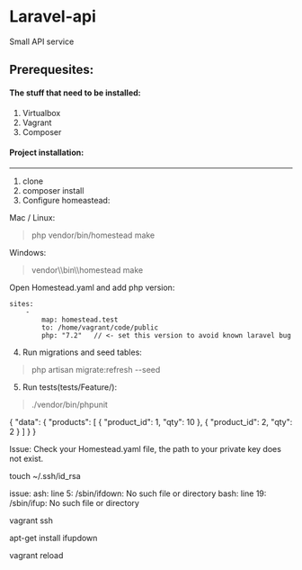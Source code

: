 # Laravel-api
Small API service


Prerequesites:
---
#### The stuff that need to be installed:
1. Virtualbox
2. Vagrant
3. Composer

#### Project installation:
---
1. clone
2. composer install
3. Configure homeastead:

  Mac / Linux: 
  >php vendor/bin/homestead make 
  
  Windows: 
  >vendor\\\bin\\\homestead make

Open Homestead.yaml and add php version:
```
sites:
    -
        map: homestead.test
        to: /home/vagrant/code/public
        php: "7.2"   // <- set this version to avoid known laravel bug
```
4. Run migrations and seed tables:

> php artisan migrate:refresh --seed

5. Run tests(tests/Feature/):
> ./vendor/bin/phpunit





{
	"data": {
		"products": [
			{
				"product_id": 1,
				"qty": 10
			},
			{
				"product_id": 2,
				"qty": 2
			}
		]
	}
}



Issue:
Check your Homestead.yaml file, the path to your private key does not exist.

touch ~/.ssh/id_rsa

issue:
ash: line 5: /sbin/ifdown: No such file or directory
bash: line 19: /sbin/ifup: No such file or directory

vagrant ssh

apt-get install ifupdown

vagrant reload

